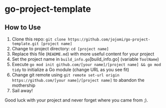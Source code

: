 # go-project-template

## How to Use

1. Clone this repo: `git clone https://github.com/jojomi/go-project-template.git [project name]`
2. Change to project directory: `cd [project name]`
3. Replace this file (`README.md`) with more useful content for your project
4. Set the project name in `build_info.go`[build_info.go] (variable `ToolName`)
5. Execute `go mod init github.com/[your name]/[project name] && go mod tidy` to initialize a Go module (change URL as you see fit)
6. Change git remote using `git remote set-url origin https://github.com/[your name]/[project name]` to abandon the mothership
7. Sail away!

Good luck with your project and never forget where you came from ;).